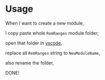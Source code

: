 # Usage

When I want to create a new module,

I copy paste whole `RemRanges` module folder,

open that folder in [vscode](https://code.visualstudio.com/),

replace all `RemRanges` string to `NewModuleName`,

also rename the folder,

DONE!
